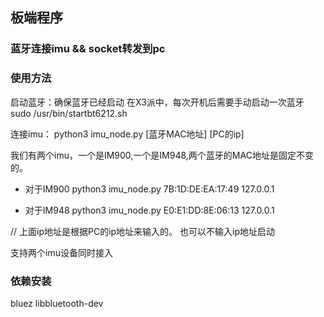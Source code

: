 ## 板端程序
### 蓝牙连接imu && socket转发到pc


### 使用方法
启动蓝牙：确保蓝牙已经启动
在X3派中，每次开机后需要手动启动一次蓝牙
sudo /usr/bin/startbt6212.sh

连接imu：
python3 imu_node.py [蓝牙MAC地址] [PC的ip]

我们有两个imu，一个是IM900,一个是IM948,两个蓝牙的MAC地址是固定不变的。

* 对于IM900
python3 imu_node.py 7B:1D:DE:EA:17:49 127.0.0.1

* 对于IM948
python3 imu_node.py E0:E1:DD:8E:06:13 127.0.0.1

// 上面ip地址是根据PC的ip地址来输入的。 也可以不输入ip地址启动

支持两个imu设备同时接入

### 依赖安装
bluez
libbluetooth-dev